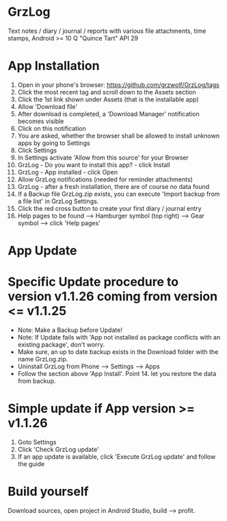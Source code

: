 # GrzLog
Text notes / diary / journal / reports with various file attachments, time stamps, Android >= 10 Q "Quince Tart" API 29

# App Installation 
1. Open in your phone's browser: https://github.com/grzwolf/GrzLog/tags
2. Click the most recent tag and scroll down to the Assets section
3. Click the 1st link shown under Assets (that is the installable app)
4. Allow 'Download file'
5. After download is completed, a 'Download Manager' notification becomes visible
6. Click on this notification
7. You are asked, whether the browser shall be allowed to install unknown apps by going to Settings
8. Click Settings
9. In Settings activate 'Allow from this source' for your Browser
10. GrzLog - Do you want to install this app? - click Install
11. GrzLog - App installed - click Open
12. Allow GrzLog notifications (needed for reminder attachments)
13. GrzLog - after a fresh installation, there are of course no data found
14. If a Backup file GrzLog.zip exists, you can execute 'Import backup from a file list' in GrzLog Settings.  
15. Click the red cross button to create your first diary / journal entry
16. Help pages to be found --> Hamburger symbol (top right) --> Gear symbol --> click 'Help pages'

# App Update
# Specific Update procedure to version v1.1.26 coming from version <= v1.1.25
- Note: Make a Backup before Update!
- Note: If Update fails with 'App not installed as package conflicts with an existing package', don't worry.
- Make sure, an up to date backup exists in the Download folder with the name GrzLog.zip.
- Uninstall GrzLog from Phone --> Settings --> Apps
- Follow the section above 'App Install'. Point 14. let you restore the data from backup. 

# Simple update if App version >= v1.1.26
1. Goto Settings
2. Click 'Check GrzLog update'
3. If an app update is available, click 'Execute GrzLog update' and follow the guide
 


# Build yourself
Download sources, open project in Android Studio, build --> profit.
